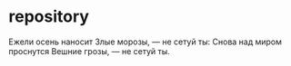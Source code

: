 # repository

Ежели осень наносит
Злые морозы, — не сетуй ты:
Снова над миром проснутся
Вешние грозы, — не сетуй ты.